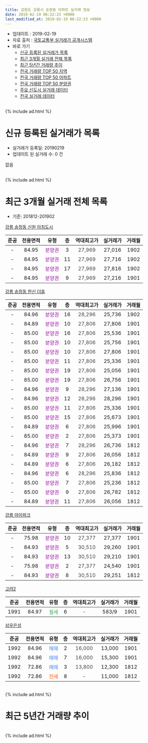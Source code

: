 ```yaml
---
title: 강원도 강릉시 송정동 아파트 실거래 정보
date: 2019-02-19 06:22:23 +0900
last_modified_at: 2019-02-19 06:22:23 +0900
---
```


* 업데이트 : 2019-02-19
* 자료 출처 : [국토교통부 실거래가 공개시스템](http://rt.molit.go.kr)
* 바로 가기
    * [신규 등록된 실거래가 목록](#신규-등록된-실거래가-목록)
    * [최근 3개월 실거래 전체 목록](#최근-3개월-실거래-전체-목록)
    * [최근 5년간 거래량 추이](#최근-5년간-거래량-추이)
    * [전국 거래량 TOP 50 지역](https://inasie.github.io/apt-trade-info/최근-3개월-전국에서-가장-거래가-많이-발생한-지역)
    * [전국 거래량 TOP 50 아파트](https://inasie.github.io/apt-trade-info/최근-3개월-전국에서-가장-거래가-많이-발생한-아파트)
    * [전국 거래량 TOP 50 분양권](https://inasie.github.io/apt-trade-info/최근-3개월-전국에서-가장-거래가-많이-발생한-분양권)
    * [주요 신도시 실거래 데이터](https://inasie.github.io/apt-trade-info/주요-신도시)
    * [전국 실거래 데이터](https://inasie.github.io/apt-trade-info/전국)
<br>
{% include ad.html %}
<br>

# 신규 등록된 실거래가 목록
* 실거래가 등록일: 20190219
* 업데이트 된 실거래 수: 0 건

없음

<br>
{% include ad.html %}
<br>

# 최근 3개월 실거래 전체 목록
* 기준: 201812-201902


[강릉 송정동 신원 아침도시](https://search.naver.com/search.naver?query=%EA%B0%95%EC%9B%90%EB%8F%84+%EA%B0%95%EB%A6%89%EC%8B%9C+%EC%86%A1%EC%A0%95%EB%8F%99+%EA%B0%95%EB%A6%89+%EC%86%A1%EC%A0%95%EB%8F%99+%EC%8B%A0%EC%9B%90+%EC%95%84%EC%B9%A8%EB%8F%84%EC%8B%9C)

|준공|전용면적|유형|층|역대최고가|실거래가|거래월|
|:---:|:---:|:---:|:---:|:---:|:---:|:---:|
|-|84.95|<span style="color:#9C11A5">분양권</span>|3|<span style="color:#444444">27,969</span>|27,016|1902|
|-|84.95|<span style="color:#9C11A5">분양권</span>|11|<span style="color:#444444">27,969</span>|27,716|1902|
|-|84.95|<span style="color:#9C11A5">분양권</span>|17|<span style="color:#444444">27,969</span>|27,816|1902|
|-|84.95|<span style="color:#9C11A5">분양권</span>|9|<span style="color:#444444">27,969</span>|27,216|1901|

[강릉 송정동 한신 더휴](https://search.naver.com/search.naver?query=%EA%B0%95%EC%9B%90%EB%8F%84+%EA%B0%95%EB%A6%89%EC%8B%9C+%EC%86%A1%EC%A0%95%EB%8F%99+%EA%B0%95%EB%A6%89+%EC%86%A1%EC%A0%95%EB%8F%99+%ED%95%9C%EC%8B%A0+%EB%8D%94%ED%9C%B4)

|준공|전용면적|유형|층|역대최고가|실거래가|거래월|
|:---:|:---:|:---:|:---:|:---:|:---:|:---:|
|-|84.96|<span style="color:#9C11A5">분양권</span>|16|<span style="color:#444444">28,296</span>|25,736|1902|
|-|84.89|<span style="color:#9C11A5">분양권</span>|10|<span style="color:#444444">27,806</span>|27,806|1901|
|-|85.00|<span style="color:#9C11A5">분양권</span>|16|<span style="color:#444444">27,806</span>|25,536|1901|
|-|85.00|<span style="color:#9C11A5">분양권</span>|10|<span style="color:#444444">27,806</span>|25,756|1901|
|-|85.00|<span style="color:#9C11A5">분양권</span>|10|<span style="color:#444444">27,806</span>|27,806|1901|
|-|85.00|<span style="color:#9C11A5">분양권</span>|11|<span style="color:#444444">27,806</span>|25,336|1901|
|-|85.00|<span style="color:#9C11A5">분양권</span>|19|<span style="color:#444444">27,806</span>|25,056|1901|
|-|85.00|<span style="color:#9C11A5">분양권</span>|19|<span style="color:#444444">27,806</span>|26,756|1901|
|-|84.96|<span style="color:#9C11A5">분양권</span>|9|<span style="color:#444444">28,296</span>|27,136|1901|
|-|84.96|<span style="color:#9C11A5">분양권</span>|12|<span style="color:#444444">28,296</span>|28,296|1901|
|-|85.00|<span style="color:#9C11A5">분양권</span>|11|<span style="color:#444444">27,806</span>|25,336|1901|
|-|85.00|<span style="color:#9C11A5">분양권</span>|15|<span style="color:#444444">27,806</span>|25,673|1901|
|-|84.89|<span style="color:#9C11A5">분양권</span>|6|<span style="color:#444444">27,806</span>|25,996|1901|
|-|85.00|<span style="color:#9C11A5">분양권</span>|2|<span style="color:#444444">27,806</span>|25,373|1901|
|-|84.96|<span style="color:#9C11A5">분양권</span>|7|<span style="color:#444444">28,296</span>|26,736|1812|
|-|84.89|<span style="color:#9C11A5">분양권</span>|9|<span style="color:#444444">27,806</span>|26,056|1812|
|-|84.89|<span style="color:#9C11A5">분양권</span>|6|<span style="color:#444444">27,806</span>|26,182|1812|
|-|84.96|<span style="color:#9C11A5">분양권</span>|6|<span style="color:#444444">28,296</span>|25,836|1812|
|-|85.00|<span style="color:#9C11A5">분양권</span>|7|<span style="color:#444444">27,806</span>|25,236|1812|
|-|85.00|<span style="color:#9C11A5">분양권</span>|9|<span style="color:#444444">27,806</span>|26,782|1812|
|-|84.89|<span style="color:#9C11A5">분양권</span>|11|<span style="color:#444444">27,806</span>|26,056|1812|

[강릉 아이파크](https://search.naver.com/search.naver?query=%EA%B0%95%EC%9B%90%EB%8F%84+%EA%B0%95%EB%A6%89%EC%8B%9C+%EC%86%A1%EC%A0%95%EB%8F%99+%EA%B0%95%EB%A6%89+%EC%95%84%EC%9D%B4%ED%8C%8C%ED%81%AC)

|준공|전용면적|유형|층|역대최고가|실거래가|거래월|
|:---:|:---:|:---:|:---:|:---:|:---:|:---:|
|-|75.98|<span style="color:#9C11A5">분양권</span>|10|<span style="color:#444444">27,377</span>|27,377|1901|
|-|84.93|<span style="color:#9C11A5">분양권</span>|5|<span style="color:#444444">30,510</span>|29,260|1901|
|-|84.93|<span style="color:#9C11A5">분양권</span>|13|<span style="color:#444444">30,510</span>|29,210|1901|
|-|75.98|<span style="color:#9C11A5">분양권</span>|2|<span style="color:#444444">27,377</span>|24,540|1901|
|-|84.93|<span style="color:#9C11A5">분양권</span>|8|<span style="color:#444444">30,510</span>|29,251|1812|

[고려2](https://search.naver.com/search.naver?query=%EA%B0%95%EC%9B%90%EB%8F%84+%EA%B0%95%EB%A6%89%EC%8B%9C+%EC%86%A1%EC%A0%95%EB%8F%99+%EA%B3%A0%EB%A0%A42)

|준공|전용면적|유형|층|역대최고가|실거래가|거래월|
|:---:|:---:|:---:|:---:|:---:|:---:|:---:|
|1991|84.97|<span style="color:#34a853">월세</span>|6|<span style="color:#444444">-</span>|583/9|1901|

[삼우은성](https://search.naver.com/search.naver?query=%EA%B0%95%EC%9B%90%EB%8F%84+%EA%B0%95%EB%A6%89%EC%8B%9C+%EC%86%A1%EC%A0%95%EB%8F%99+%EC%82%BC%EC%9A%B0%EC%9D%80%EC%84%B1)

|준공|전용면적|유형|층|역대최고가|실거래가|거래월|
|:---:|:---:|:---:|:---:|:---:|:---:|:---:|
|1992|84.96|<span style="color:#4285f3">매매</span>|2|<span style="color:#444444">16,000</span>|13,000|1901|
|1992|84.96|<span style="color:#4285f3">매매</span>|7|<span style="color:#444444">16,000</span>|15,300|1901|
|1992|72.86|<span style="color:#4285f3">매매</span>|3|<span style="color:#444444">13,800</span>|12,300|1812|
|1992|72.86|<span style="color:#ff5a00">전세</span>|8|<span style="color:#444444">-</span>|11,000|1812|


<br>
{% include ad.html %}
<br>

# 최근 5년간 거래량 추이


<div style="width:100%;">
    <canvas id="deal_progress" height="200"></canvas>
</div>

<script>
new Chart(document.getElementById("deal_progress"), {
    type: 'line',
    data: {
        labels: ['201402','201403','201404','201405','201406','201407','201408','201409','201410','201411','201412','201501','201502','201503','201504','201505','201506','201507','201508','201509','201510','201511','201512','201601','201602','201603','201604','201605','201606','201607','201608','201609','201610','201611','201612','201701','201702','201703','201704','201705','201706','201707','201708','201709','201710','201711','201712','201801','201802','201803','201804','201805','201806','201807','201808','201809','201810','201811','201812','201901','201902'],
        datasets: [{
            label: '매매',
            pointRadius: 1,
            data: [5, 7, 9, 3, 6, 3, 4, 8, 3, 5, 2, 7, 7, 11, 14, 8, 7, 9, 6, 10, 5, 6, 5, 4, 8, 8, 6, 2, 5, 5, 4, 6, 4, 6, 3, 6, 3, 8, 4, 7, 2, 6, 2, 11, 8, 12, 4, 66, 34, 53, 26, 19, 11, 25, 14, 16, 17, 14, 9, 20, 4],
            borderColor: "rgba(255, 201, 14, 1)",
            backgroundColor: "rgba(255, 201, 14, 0.5)",
            fill: false,
            lineTension: 0
        },{
            label: '전월세',
            pointRadius: 1,
            data: [3, 3, 5, 2, 2, 2, 1, 2, 2, 1, 1, 5, 1, 5, 2, 2, 3, 2, 3, 2, 5, 1, 3, 2, 1, 1, 3, 2, 2, 1, 3, 2, 4, 3, 8, 3, 1, 2, 4, 1, 2, 4, 1, 5, 5, 4, 0, 5, 5, 2, 5, 0, 1, 5, 1, 3, 5, 1, 1, 1, 0],
            borderColor: "rgba(0, 141, 185, 1)",
            backgroundColor: "rgba(0, 141, 185, 0.5)",
            fill: false,
            lineTension: 0
        }
        ]
    },
    options: {
        responsive: true,
        title: {
            display: false
        },
        tooltips: {
            mode: 'index',
            intersect: false
        },
        hover: {
            mode: 'nearest',
            intersect: true
        },
        scales: {
            xAxes: [{
                display: true,
                scaleLabel: {
                    display: true,
                    labelString: '년/월'
                }
            }],
            yAxes: [{
                display: true,
                ticks: {
                    suggestedMin: 0,
                },
                scaleLabel: {
                    display: true,
                    labelString: '실거래 수'
                }
            }]
        }
    }
});

</script>


<br>
{% include ad.html %}
<br>

